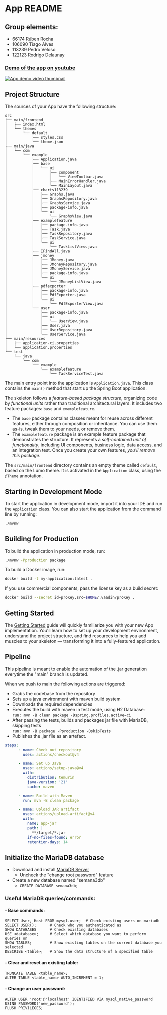 # App README

## Group elements:
- 66174 Rúben Rocha  
- 106090 Tiago Alves  
- 113239 Pedro Veloso  
- 122123 Rodrigo Delaunay  

### [Demo of the app on youtube](https://www.youtube.com/watch?v=g93oCkNMEKA)
[![App demo video thumbnail](https://img.youtube.com/vi/g93oCkNMEKA/0.jpg)](https://www.youtube.com/watch?v=g93oCkNMEKA)

## Project Structure

The sources of your App have the following structure:

```
src
├── main/frontend
│   ├── index.html
│   └── themes
│       └── default
│           ├── styles.css
│           └── theme.json
├── main/java
│   └── com
│       └── example
│           ├── Application.java
│           ├── base
│           │   └── ui
│           │       ├── component
│           │       │   └── ViewToolbar.java
│           │       ├── MainErrorHandler.java
│           │       └── MainLayout.java
│           ├── charts113239
│           │   ├── Graphs.java
│           │   ├── GraphsRepository.java
│           │   ├── GraphsService.java
│           │   ├── package-info.java
│           │   └── ui
│           │       └── GraphsView.java
│           ├── examplefeature
│           │   ├── package-info.java
│           │   ├── Task.java
│           │   ├── TaskRepository.java
│           │   ├── TaskService.java
│           │   └── ui
│           │       └── TaskListView.java
│           ├── IFindAll.java
│           ├── jmoney
│           │   ├── JMoney.java
│           │   ├── JMoneyRepository.java
│           │   ├── JMoneyService.java
│           │   ├── package-info.java
│           │   └── ui
│           │       └── JMoneyListView.java
│           ├── pdfexporter
│           │   ├── package-info.java
│           │   ├── PdfExporter.java
│           │   └── ui
│           │       └── PdfExporterView.java
│           └── user
│               ├── package-info.java
│               ├── ui
│               │   └── UserView.java
│               ├── User.java
│               ├── UserRepository.java
│               └── UserService.java
├── main/resources
│   ├── application-ci.properties
│   └── application.properties
└── test
    └── java
        └── com
            └── example
                └── examplefeature
                    └── TaskServiceTest.java
```

The main entry point into the application is `Application.java`. This class contains the `main()` method that start up 
the Spring Boot application.

The skeleton follows a *feature-based package structure*, organizing code by *functional units* rather than traditional 
architectural layers. It includes two feature packages: `base` and `examplefeature`.

* The `base` package contains classes meant for reuse across different features, either through composition or 
  inheritance. You can use them as-is, tweak them to your needs, or remove them.
* The `examplefeature` package is an example feature package that demonstrates the structure. It represents a 
  *self-contained unit of functionality*, including UI components, business logic, data access, and an integration test.
  Once you create your own features, *you'll remove this package*.

The `src/main/frontend` directory contains an empty theme called `default`, based on the Lumo theme. It is activated in
the `Application` class, using the `@Theme` annotation.

## Starting in Development Mode

To start the application in development mode, import it into your IDE and run the `Application` class. 
You can also start the application from the command line by running: 

```bash
./mvnw
```

## Building for Production

To build the application in production mode, run:

```bash
./mvnw -Pproduction package
```

To build a Docker image, run:

```bash
docker build -t my-application:latest .
```

If you use commercial components, pass the license key as a build secret:

```bash
docker build --secret id=proKey,src=$HOME/.vaadin/proKey .
```

## Getting Started

The [Getting Started](https://vaadin.com/docs/latest/getting-started) guide will quickly familiarize you with your new
App implementation. You'll learn how to set up your development environment, understand the project 
structure, and find resources to help you add muscles to your skeleton — transforming it into a fully-featured 
application.

## Pipeline

This pipeline is meant to enable the automation of the .jar generation everytime the "main" branch is updated.

When we push to main the following actions are triggered:

- Grabs the codebase from the repository
- Sets up a java environment with maven build system
- Downloads the required dependencies
- Executes the build with maven in test mode, using H2 Database:  
`run: mvn -B clean package -Dspring.profiles.active=ci`
- After passing the tests, builds and packages jar file with MariaDB, skipping tests  
`run: mvn -B package -Pproduction -DskipTests`
- Publishes the .jar file as an artefact.

```yaml
steps:
      - name: Check out repository
        uses: actions/checkout@v4

      - name: Set up Java
        uses: actions/setup-java@v4
        with:
          distribution: temurin
          java-version: '21'
          cache: maven

      - name: Build with Maven
        run: mvn -B clean package

      - name: Upload JAR artifact
        uses: actions/upload-artifact@v4
        with:
          name: app-jar
          path: |
            **/target/*.jar
          if-no-files-found: error
          retention-days: 14
```

## Initialize the MariaDB database

- Download and install [MariaDB Server](https://mariadb.org/download/)
  - Uncheck the "change root password" feature
- Create a new database named "semana3db"
  - `CREATE DATABASE semana3db;`

### Useful MariaDB queries/commands:  

#### - Base commands:
```mysql 
SELECT User, Host FROM mysql.user;  # Check existing users on mariadb
SELECT USER();      # Check who you authenticated as
SHOW DATABASES      # Check existing databases
USE <database>;     # Select which database you want to perform queries on
SHOW TABLES;        # Show existing tables on the current database you selected
DESCRIBE <table>;   # Show the data structure of a specified table 
```

#### - Clear and reset an existing table:
```mysql
TRUNCATE TABLE <table_name>;
ALTER TABLE <table_name> AUTO_INCREMENT = 1;
```

#### - Change an user password:
```mysql
ALTER USER 'root'@'localhost' IDENTIFIED VIA mysql_native_password USING PASSWORD('new_password');
FLUSH PRIVILEGES;
```
